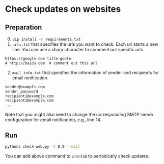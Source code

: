 # Check updates on websites

## Preparation
0. `pip install -r requirements.txt`
1. `urls.txt` that specifies the urls you want to check. Each url starts a new line. You can use a sharp character to comment out specific urls.
```txt
https://google.com title-goole
# http://baidu.com  # comment out this url
```
2. `mail_info.txt` that specifies the information of sender and recipients for email notification.
```txt
sender@example.com
sender_password
recipient1@example.com
recipient2@example.com
...
```
Note that you might also need to change the corresponding SMTP server configuration for email notification, e.g., line 14.

## Run
```bash
python3 check-web.py -t 0.9 --mail
```
You can add above command to `crontab` to periodically check updates.

